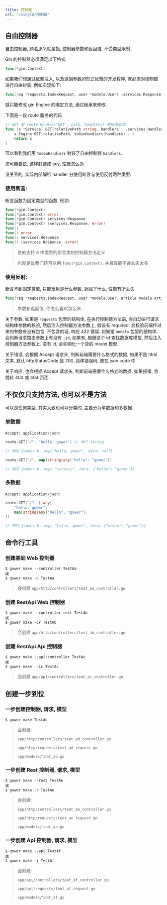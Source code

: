 ```yaml
---
title: 控制器
url: "/single/控制器"
---
```


## 自由控制器

自由控制器, 顾名思义就是指, 控制器参数和返回值, 不受类型限制.

Gin 的控制器必须满足以下格式

```go
func(*gin.Context)
```

如果我们想通过依赖注入, 以及返回参数的形式优雅的开发程序, 就必须对控制器进行自由封装. 例如实现如下:

```go
func(req *requests.IndexRequest, user *models.User) (services.Response, error)
```

就只能修改 gin.Engine 的绑定方法, 通过继承来修改.

下面是一段 route 服务的代码

```go
// GET 是 route.Handle("GET", path, handlers) 的短语形式.
func (s *Service) GET(relativePath string, handlers ...services.Handler) services.IRoutes {
    s.Engine.GET(relativePath, toGinHandlers(handlers)...)
    return s
}
```

可以看到我们用 `toGinHandlers` 封装了自由控制器 `handlers`.

您可能要说, 这样封装成 any, 性能怎么办.

没关系的, 实际内部解析 handler 分使用断言与使用反射两种类型:

### 使用断言:

断言函数为固定类型的函数, 例如:

```go
func(*gin.Context)
func(*gin.Context) error
func(*gin.Context) services.Response
func(*gin.Context) (services.Response, error)
func()
func() error
func() services.Response
func() (services.Response, error)
```
> 总的支持 8 中类型的断言类的控制器方法定义
>
> 也就是说我们还可以用 `func(*gin.Context)`, 并且性能不会丢失太多.

### 使用反射:

断言不到固定类型, 只能反射是什么参数, 返回了什么, 性能有所丢失.

```go
func(req *requests.IndexRequest, user *models.User, article models.Article, req requests.OtherRequest) (services.Response, error, string, any, any, any)
```
> 参数和返回值, 你怎么喜欢怎么来.

关于参数, 如果是 `requests` 包里的结构体, 在执行控制器方法前, 会自动进行请求结构体参数的校验, 然后注入控制器方法参数上, 假设有 required, 会校验前端传过来的参数有没有包含, 不包含的话, 响应 422 错误. 如果是 `models` 包里的结构体, 会判断请求路由参数上有没有 `:id`, 如果有, 根据这个 id 查找数据库模型, 然后注入控制器方法参数上. 没有 id, 会实例化一个空的 model 模型.

关于错误, 会根据 Accept 请求头, 判断前端需要什么格式的数据, 如果不是 html 文本, 默认 httpStatusCode 是 200, 具体错误码, 放在 json code 中.

关于响应, 也会根据 Accept 请求头, 判断前端需要什么格式的数据, 如果报错, 会跳转 400 或 404 页面.

## 不仅仅只支持方法, 也可以不是方法

可以是任何类型, 其实大致也可以分类的, 主要分为单数据和多数据.

### 单数据

`Accept: application/json`:

```go
route.GET("/", "hello, gower") // 单个 string

// 响应 {code: 0, msg:"hello, gower", data: null}

route.GET("/", map[string]any{"hello": "gower"})

// 响应 {code: 0, msg: "success", data: {"hello": "gower"}}
```

### 多数据

`Accept: application/json`:

```go
route.GET("/", []any{
    "hello, gower",
    map[string]any{"hello", "gower"},
})

// 响应 {code: 0, msg: "hello, gower", data: {"hello": "gower"}}
```

## 命令行工具

### 创建基础 Web 控制器

```shell
$ gower make --controller TestAa
或
$ gower make -c TestAa
```
> 会创建 `app/http/controllers/teat_aa_controller.go`

### 创建 RestApi Web 控制器

```shell
$ gower make --controller-rest TestAb
或
$ gower make -cr TestAb
```
> 会创建 `app/http/controllers/teat_ab_controller.go`

### 创建 RestApi Api 控制器

```shell
$ gower make --api:controller TestAc
或
$ gower make --ic TestAc
```
> 会创建 `app/api/controllers/teat_ac_controller.go`

## 创建一步到位

### 一步创建控制器, 请求, 模型

```shell
$ gower make TestAd
```
> 会创建:
>
> `app/http/controllers/teat_ad_controller.go`
>
> `app/http/requests/teat_ad_request.go`
>
> `app/models/teat_ad.go`

### 一步创建 Rest 控制器, 请求, 模型

```shell
$ gower make --rest TestAe
或
$ gower make -r TestAe
```
> 会创建:
>
> `app/http/controllers/teat_ae_controller.go`
>
> `app/http/requests/teat_ae_request.go`
>
> `app/models/teat_ae.go`

### 一步创建 Api 控制器, 请求, 模型

```shell
$ gower make --api TestAf
或
$ gower make -i TestAf
```
> 会创建:
>
> `app/api/controllers/teat_af_controller.go`
>
> `app/api/requests/teat_af_request.go`
>
> `app/models/teat_af.go`
